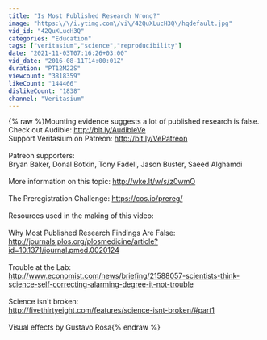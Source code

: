 ```yaml
---
title: "Is Most Published Research Wrong?"
image: "https:\/\/i.ytimg.com\/vi\/42QuXLucH3Q\/hqdefault.jpg"
vid_id: "42QuXLucH3Q"
categories: "Education"
tags: ["veritasium","science","reproducibility"]
date: "2021-11-03T07:16:26+03:00"
vid_date: "2016-08-11T14:00:01Z"
duration: "PT12M22S"
viewcount: "3818359"
likeCount: "144466"
dislikeCount: "1838"
channel: "Veritasium"
---
```

{% raw %}Mounting evidence suggests a lot of published research is false.<br />Check out Audible: <a rel="nofollow" target="blank" href="http://bit.ly/AudibleVe">http://bit.ly/AudibleVe</a><br />Support Veritasium on Patreon: <a rel="nofollow" target="blank" href="http://bit.ly/VePatreon">http://bit.ly/VePatreon</a><br /><br />Patreon supporters:<br />Bryan Baker, Donal Botkin, Tony Fadell, Jason Buster, Saeed Alghamdi<br /><br />More information on this topic: <a rel="nofollow" target="blank" href="http://wke.lt/w/s/z0wmO">http://wke.lt/w/s/z0wmO</a><br /><br />The Preregistration Challenge: <a rel="nofollow" target="blank" href="https://cos.io/prereg/">https://cos.io/prereg/</a><br /><br />Resources used in the making of this video:<br /><br />Why Most Published Research Findings Are False:<br /><a rel="nofollow" target="blank" href="http://journals.plos.org/plosmedicine/article?id=10.1371/journal.pmed.0020124">http://journals.plos.org/plosmedicine/article?id=10.1371/journal.pmed.0020124</a><br /><br />Trouble at the Lab:<br /><a rel="nofollow" target="blank" href="http://www.economist.com/news/briefing/21588057-scientists-think-science-self-correcting-alarming-degree-it-not-trouble">http://www.economist.com/news/briefing/21588057-scientists-think-science-self-correcting-alarming-degree-it-not-trouble</a><br /><br />Science isn't broken:<br /><a rel="nofollow" target="blank" href="http://fivethirtyeight.com/features/science-isnt-broken/#part1">http://fivethirtyeight.com/features/science-isnt-broken/#part1</a><br /><br />Visual effects by Gustavo Rosa{% endraw %}
